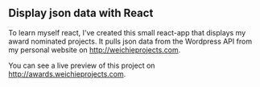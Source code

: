## Display json data with React
To learn myself react, I've created this small react-app that displays my award nominated projects. It pulls json data from the Wordpress API from my personal website on http://weichieprojects.com. 

You can see a live preview of this project on http://awards.weichieprojects.com.